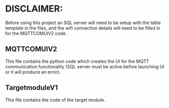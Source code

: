 # DISCLAIMER: 
Before using this project an SQL server will need to be setup with the table template in the files, and the wifi connection details will need to be filled in for the MQTTCOMUIV2 code.

## MQTTCOMUIV2
This file contains the python code which creates the UI for the MQTT communication functionality (SQL server must be active before launching UI or it will produce an error).

## TargetmoduleV1
This file contains the code of the target module.
